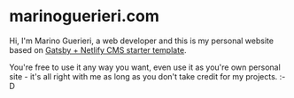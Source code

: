# marinoguerieri.com

Hi, I'm Marino Guerieri, a web developer and this is my personal website based on [Gatsby + Netlify CMS starter template](https://github.com/netlify-templates/gatsby-starter-netlify-cms).

You're free to use it any way you want, even use it as you're own personal site - it's all right with me as long as you don't take credit for my projects. :-D
